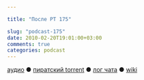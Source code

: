 ```yaml
---

title: "После РТ 175"

slug: "podcast-175"
date: 2010-02-20T19:01:00+03:00
comments: true
categories: podcast
---
```

[аудио](http://cdn.radio-t.com/rt175post.mp3) ● [пиратский torrent](http://pirates.radio-t.com/torrents/rt175post.mp3.torrent) ● [лог чата](http://chat.radio-t.com/logs/radio-t-175.html) ● [wiki](http://wiki.radio-t.com/%D0%9F%D0%BE%D1%81%D0%BB%D0%B5_%D0%A0%D0%A2_175)<audio src="http://cdn.radio-t.com/rt175post.mp3" preload="none">
